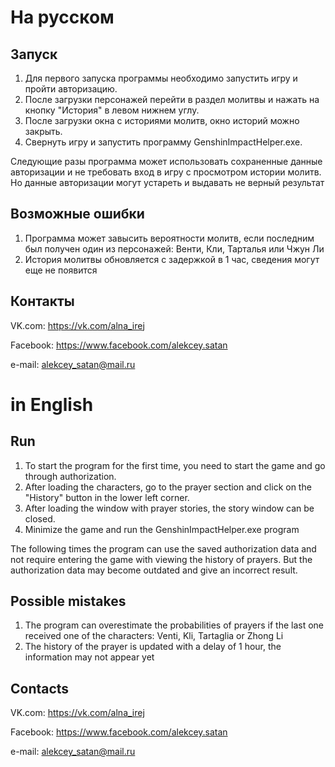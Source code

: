 На русском
===
Запуск
---
1. Для первого запуска программы необходимо запустить игру и пройти авторизацию.
2. После загрузки персонажей перейти в раздел молитвы и нажать на кнопку "История" в левом нижнем углу.
3. После загрузки окна с историями молитв, окно историй можно закрыть.
4. Свернуть игру и запустить программу GenshinImpactHelper.exe.

Следующие разы программа может использовать сохраненные данные авторизации и не требовать вход в игру с просмотром истории молитв. Но данные авторизации могут устареть и выдавать не верный результат

Возможные ошибки
---
1. Программа может завысить вероятности молитв, если последним был получен один из персонажей: Венти, Кли, Тарталья или Чжун Ли
2. История молитвы обновляется с задержкой в 1 час, сведения могут еще не появится

Контакты
---
VK.com: https://vk.com/alna_irej

Facebook: https://www.facebook.com/alekcey.satan

e-mail: alekcey_satan@mail.ru

in English
===
Run
---
1. To start the program for the first time, you need to start the game and go through authorization.
2. After loading the characters, go to the prayer section and click on the "History" button in the lower left corner.
3. After loading the window with prayer stories, the story window can be closed.
4. Minimize the game and run the GenshinImpactHelper.exe program

The following times the program can use the saved authorization data and not require entering the game with viewing the history of prayers. But the authorization data may become outdated and give an incorrect result.

Possible mistakes
---
1. The program can overestimate the probabilities of prayers if the last one received one of the characters: Venti, Kli, Tartaglia or Zhong Li
2. The history of the prayer is updated with a delay of 1 hour, the information may not appear yet

Contacts
---
VK.com: https://vk.com/alna_irej

Facebook: https://www.facebook.com/alekcey.satan

e-mail: alekcey_satan@mail.ru

